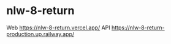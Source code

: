# nlw-8-return

Web https://nlw-8-return.vercel.app/
API https://nlw-8-return-production.up.railway.app/
